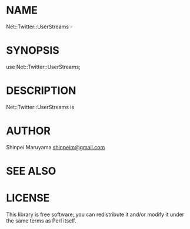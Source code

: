 # NAME

Net::Twitter::UserStreams -

# SYNOPSIS

  use Net::Twitter::UserStreams;

# DESCRIPTION

Net::Twitter::UserStreams is

# AUTHOR

Shinpei Maruyama <shinpeim@gmail.com>

# SEE ALSO

# LICENSE

This library is free software; you can redistribute it and/or modify
it under the same terms as Perl itself.